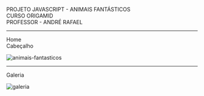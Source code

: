 PROJETO JAVASCRIPT - ANIMAIS FANTÁSTICOS <br>
CURSO ORIGAMID <br>
PROFESSOR - ANDRÉ RAFAEL <br>

<hr>

Home <br>
Cabeçalho

![animais-fantasticos](https://user-images.githubusercontent.com/86244795/182687594-3675bd0b-14af-44f1-9612-3837d7c9b656.png)

<hr>

Galeria

![galeria](https://user-images.githubusercontent.com/86244795/182688283-8a476257-e096-4d86-8443-8ab2fe6ce44c.png)
